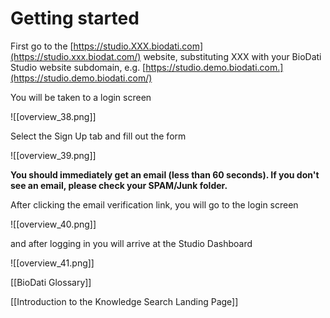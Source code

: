 # Getting started

First go to the  [https://studio.XXX.biodati.com](https://studio.xxx.biodat.com/)  website, substituting XXX with your BioDati Studio website subdomain, e.g.  [https://studio.demo.biodati.com.](https://studio.demo.biodati.com/)

You will be taken to a login screen

![[overview_38.png]]

Select the Sign Up tab and fill out the form

![[overview_39.png]]

**You should immediately get an email (less than 60 seconds). If you don't see an email, please check your SPAM/Junk folder.**

After clicking the email verification link, you will go to the login screen

![[overview_40.png]]

and after logging in you will arrive at the Studio Dashboard

![[overview_41.png]]

[[BioDati Glossary]]

[[Introduction to the Knowledge Search Landing Page]]
